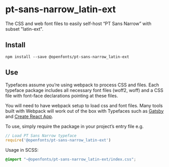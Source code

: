 
# pt-sans-narrow_latin-ext

The CSS and web font files to easily self-host “PT Sans Narrow” with subset "latin-ext".

## Install

`npm install --save @openfonts/pt-sans-narrow_latin-ext`

## Use

Typefaces assume you’re using webpack to process CSS and files. Each typeface
package includes all necessary font files (woff2, woff) and a CSS file with
font-face declarations pointing at these files.

You will need to have webpack setup to load css and font files. Many tools built
with Webpack will work out of the box with Typefaces such as [Gatsby](https://github.com/gatsbyjs/gatsby)
and [Create React App](https://github.com/facebookincubator/create-react-app).

To use, simply require the package in your project’s entry file e.g.

```javascript
// Load PT Sans Narrow typeface
require('@openfonts/pt-sans-narrow_latin-ext')
```

Usage in SCSS:
```scss
@import "~@openfonts/pt-sans-narrow_latin-ext/index.css";
```
